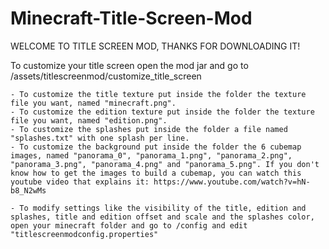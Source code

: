 # Minecraft-Title-Screen-Mod
WELCOME TO TITLE SCREEN MOD, THANKS FOR DOWNLOADING IT!

To customize your title screen open the mod jar and go to /assets/titlescreenmod/customize_title_screen

    - To customize the title texture put inside the folder the texture file you want, named "minecraft.png".
    - To customize the edition texture put inside the folder the texture file you want, named "edition.png".
    - To customize the splashes put inside the folder a file named "splashes.txt" with one splash per line.
    - To customize the background put inside the folder the 6 cubemap images, named "panorama_0", "panorama_1.png", "panorama_2.png", "panorama_3.png", "panorama_4.png" and "panorama_5.png". If you don't know how to get the images to build a cubemap, you can watch this youtube video that explains it: https://www.youtube.com/watch?v=hN-b8_N2wMs

    - To modify settings like the visibility of the title, edition and splashes, title and edition offset and scale and the splashes color, open your minecraft folder and go to /config and edit "titlescreenmodconfig.properties"
